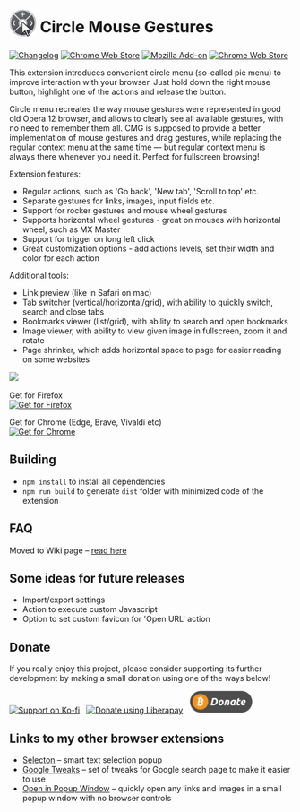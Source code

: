 # <sub><img src="./src/assets/icons/icon-new.png" height="48" width="48"></sub> Circle Mouse Gestures

[![Changelog](https://img.shields.io/chrome-web-store/v/kkknhbbfjlibfjagilggkcelmcobgefa?label=version&color=red)](./CHANGELOG.md)
[![Chrome Web Store](https://img.shields.io/chrome-web-store/users/kkknhbbfjlibfjagilggkcelmcobgefa?label=users&logo=googlechrome&logoColor=white&color=blue)](https://chrome.google.com/webstore/detail/circle-mouse-gestures-pie/kkknhbbfjlibfjagilggkcelmcobgefa)
[![Mozilla Add-on](https://img.shields.io/amo/users/circle-mouse-gestures?color=%23FF6611&label=users&logo=Firefox)](https://addons.mozilla.org/firefox/addon/circle-mouse-gestures/)
[![Chrome Web Store](https://img.shields.io/chrome-web-store/rating/kkknhbbfjlibfjagilggkcelmcobgefa)](https://chrome.google.com/webstore/detail/circle-mouse-gestures-pie/kkknhbbfjlibfjagilggkcelmcobgefa/reviews)

This extension introduces convenient circle menu (so-called pie menu) to improve interaction with your browser. 
Just hold down the right mouse button, highlight one of the actions and release the button. 

Circle menu recreates the way mouse gestures were represented in good old Opera 12 browser, and allows to clearly see all available gestures, with no need to remember them all.
CMG is supposed to provide a better implementation of mouse gestures and drag gestures, while replacing the regular context menu at the same time — but regular context menu is always there whenever you need it. Perfect for fullscreen browsing!

Extension features:
- Regular actions, such as 'Go back', 'New tab', 'Scroll to top' etc.
- Separate gestures for links, images, input fields etc.
- Support for rocker gestures and mouse wheel gestures
- Supports horizontal wheel gestures - great on mouses with horizontal wheel, such as MX Master
- Support for trigger on long left click
- Great customization options - add actions levels, set their width and color for each action

Additional tools:
- Link preview (like in Safari on mac)
- Tab switcher (vertical/horizontal/grid), with ability to quickly switch, search and close tabs
- Bookmarks viewer (list/grid), with ability to search and open bookmarks
- Image viewer, with ability to view given image in fullscreen, zoom it and rotate 
- Page shrinker, which adds horizontal space to page for easier reading on some websites

<img src="./screenshots/screenshot.png">

Get for Firefox <br>
<a href="https://addons.mozilla.org/firefox/addon/circle-mouse-gestures/"><img src="https://user-images.githubusercontent.com/585534/107280546-7b9b2a00-6a26-11eb-8f9f-f95932f4bfec.png" alt="Get for Firefox"></a>

Get for Chrome (Edge, Brave, Vivaldi etc) <br> 
<a href="https://chrome.google.com/webstore/detail/circle-mouse-gestures-pie/kkknhbbfjlibfjagilggkcelmcobgefa"><img src="https://developer.chrome.com/static/docs/webstore/branding/image/iNEddTyWiMfLSwFD6qGq.png" alt="Get for Chrome" height=65 /></a>


## Building
- `npm install` to install all dependencies
- `npm run build` to generate `dist` folder with minimized code of the extension

## FAQ
Moved to Wiki page – [read here](https://github.com/emvaized/circle-mouse-gestures/wiki/FAQ-(Frequently-Asked-Questions))


## Some ideas for future releases
* Import/export settings
* Action to execute custom Javascript
* Option to set custom favicon for 'Open URL' action


## Donate
If you really enjoy this project, please consider supporting its further development by making a small donation using one of the ways below! 

<a href="https://ko-fi.com/emvaized"><img src="https://cdn.prod.website-files.com/5c14e387dab576fe667689cf/64f1a9ddd0246590df69ea0b_kofi_long_button_red%25402x-p-800.png" alt="Support on Ko-fi" height="40"></a> &nbsp; <a href="https://liberapay.com/emvaized/donate"><img alt="Donate using Liberapay" src="https://liberapay.com/assets/widgets/donate.svg" height="40"></a> &nbsp; <a href="https://emvaized.github.io/donate/bitcoin/"><img src="https://github.com/emvaized/emvaized.github.io/blob/main/donate/bitcoin/assets/bitcoin-donate-button.png?raw=true" alt="Donate Bitcoin" height="40" /></a>


## Links to my other browser extensions
* [Selecton](https://github.com/emvaized/selecton-extension) – smart text selection popup
* [Google Tweaks](https://github.com/emvaized/google-tiles-extension) – set of tweaks for Google search page to make it easier to use
* [Open in Popup Window](https://github.com/emvaized/open-in-popup-window-extension) – quickly open any links and images in a small popup window with no browser controls
